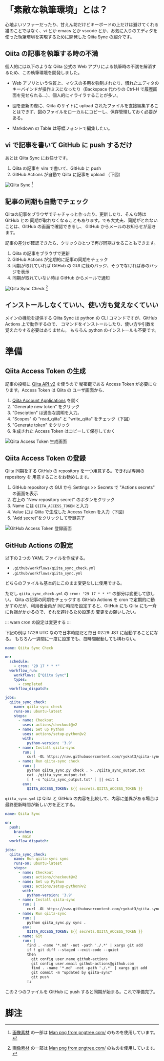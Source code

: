 <!--
title:  GitHub連携でQiita記事を素敵な執筆環境で！
tags:   qiita,markdown,github
-->

# 「素敵な執筆環境」とは？

心地よいソファーだったり、甘えん坊だけどキーボードの上だけは避けてくれる猫のことではなく、vi とか emacs とか vscode とか、お気に入りのエディタを使った執筆環境を実現するために開発した Qiita Sync の紹介です。

## Qiita の記事を執筆する時の不満

個人的には以下のような Qiita 公式の Web アプリによる執筆時の不満を解消するため、この執筆環境を開発しました。

- Web アプリという性質上、マウスの多用を強制されたり、慣れたエディタのキーバインドが操作ミスになったり（Backspace 代わりの Ctrl-H で履歴画面を見せられる...）、個人的にイライラすることが多い。

- 図を更新の際に、Qiita のサイトに upload されたファイルを直接編集することはできず、図のファイルをローカルにコピーし、保存管理しておく必要がある。

- Markdown の Table は等幅フォントで編集したい。

## vi で記事を書いて GitHub に push するだけ

あとは Qiita Sync にお任せです。

1. Qiita の記事を vim で書いて、GitHub に push 
2. GitHub Actions が自動で Qiita に記事を upload （下図）

![Qiita Sync](../img/qiita_sync.drawio.png) [^1]

## 記事の同期も自動でチェック

Qiitaの記事をブラウザでチャチャっと作ったり、更新したり、そんな時は GitHub との
同期が取れなくなることもあります。でも大丈夫、同期がとれないことは、GitHub の画面で確認できるし、
GitHub からメールのお知らせが届きます。

記事の差分が確認できたら、クリックひとつで再び同期させることもできます。

1. Qiita の記事をブラウザで更新
2. GitHub Actions が定期的に記事の同期をチェック
3. 同期が取れていれば GitHub の GUI に緑のバッジ、そうでなければ赤のバッジを表示
4. 同期が取れていない時は GitHub からメールで通知

![Qiita Sync Check](../img/qiita_sync_check.drawio.png) [^1]

## インストールしなくていい、使い方も覚えなくていい

メインの機能を提供する Qiita Sync は python の CLI コマンドですが、GitHub Actions 上で動作するので、
コマンドをインストールしたり、使い方や引数を覚えたりする必要はありません。
もちろん python のインストールも不要です。

# 準備

## Qiita Access Token の生成

記事の投稿に [Qiita API v2](https://qiita.com/api/v2/docs) を使うので
秘密鍵である Access Token が必要になります。Access Token は Qiita の
ユーザ画面から、

1. [Qiita Account Applications](https://qiita.com/settings/applications) を開く
2. "Generate new token" をクリック
3. "Desciption" は適当な説明を入力。
4. "Scopes" の "read_qiita" と "write_qiita" をチェック（下図）
5. "Generate token" をクリック
6. 生成された Access Token はコピーして保存しておく

![Qiita Access Token 生成画面](../img/generate_qiita_access_token.png)

## Qiita Access Token の登録

Qiita 同期をする GitHub の repository を一つ用意する。できれば専用の repository を
用意することをお勧めします。

1. GitHub repository の GUI から Settings >> Secrets で "Actions secrets" の画面を表示
2. 右上の "New repository secret" のボタンをクリック
3. Name には `QIITA_ACCESS_TOKEN` と入力
4. Value には Qiita で生成した Access Token を入力（下図）
5. "Add secret"をクリックして登録完了

![GitHub Access Token 登録画面](../img/github_save_access_token.png)

## GitHub Actions の設定

以下の２つの YAML ファイルを作成する。

- `.github/workflows/qiita_sync_check.yml`
- `.github/workflows/qiita_sync.yml`

どちらのファイルも基本的にこのまま変更なしに使用できる。

ただし `qiita_sync_check.yml` の `cron: "29 17 * * *"` の部分は変更して欲しい。
Qiita の記事の同期をチェックする GitHub Actions を cron で定期的に動かすのだが、利用者全員が
同じ時間を設定すると、GitHub にも Qiita にも一斉に負担がかかるので、それを避けるため設定の
変更をお願いしたい。

::: warn
cron の設定は変更する
:::

下記の例は 17:29 UTC なので日本時間だと毎日 02:29 JST に起動することになる。
もちろん一週間に一度に設定でも、毎時間起動しても構わない。

```yaml:.github/workflows/qiita_sync_check.yml
name: Qiita Sync Check

on:
  schedule:
    - cron: "29 17 * * *"
  workflow_run:
    workflows: ["Qiita Sync"]
    types:
      - completed
  workflow_dispatch:

jobs:
  qiita_sync_check:
    name: qiita-sync check
    runs-on: ubuntu-latest
    steps:
      - name: Checkout
        uses: actions/checkout@v2
      - name: Set up Python
        uses: actions/setup-python@v2
        with:
          python-version: '3.9'
      - name: Install qiita-sync
        run: |
          curl -OL https://raw.githubusercontent.com/ryokat3/qiita-sync/v1.0.0/qiita_sync/qiita_sync.py
      - name: Run qiita-sync check
        run: |
          python qiita_sync.py check . > ./qiita_sync_output.txt
          cat ./qiita_sync_output.txt
          [ ! -s "qiita_sync_output.txt" ] || exit 1
        env: 
          QIITA_ACCESS_TOKEN: ${{ secrets.QIITA_ACCESS_TOKEN }}
```

`qiita_sync.yml` は Qiita と GitHub の内容を比較して、内容に差異がある場合は
最終更新時間が新しい方を正とする。

```yaml:.github/workflows/qiita_sync.yml
name: Qiita Sync

on:
  push:
    branches:
      - main
  workflow_dispatch:

jobs:
  qiita_sync_check:
    name: Run qiita-sync sync
    runs-on: ubuntu-latest
    steps:
      - name: Checkout
        uses: actions/checkout@v2
      - name: Set up Python
        uses: actions/setup-python@v2
        with:
          python-version: '3.9'
      - name: Install qiita-sync
        run: |
          curl -OL https://raw.githubusercontent.com/ryokat3/qiita-sync/v1.0.0/qiita_sync/qiita_sync.py
      - name: Run qiita-sync
        run: |
          python qiita_sync.py sync .
        env: 
          QIITA_ACCESS_TOKEN: ${{ secrets.QIITA_ACCESS_TOKEN }}
      - name: Git
        run: |
          find . -name '*.md' -not -path './.*' | xargs git add
          if ! git diff --staged --exit-code --quiet
          then
            git config user.name github-actions
            git config user.email github-actions@github.com
            find . -name '*.md' -not -path './.*' | xargs git add
            git commit -m "updated by qiita-sync"
            git push
          fi
```

この２つのファイルを GitHub に push すると同期が始まる。これで準備完了。



# 脚注

[^1]: [画像素材](https://www.pinterest.com/pin/create/button/?url=https%3A%2F%2Fpngtree.com%2Ffreepng%2Fman-working-on-computer-at-home-isometric-vector_4000330.html?share=3&media=https://png.pngtree.com/png-vector/20190219/ourlarge/pngtree-man-working-on-computer-at-home-isometric-vector-png-image_321818.jpg&description=Man+working+on+computer+at+home+isometric+vector) の一部は [Man png from pngtree.com/](https://pngtree.com/so/Man) のものを使用しています。